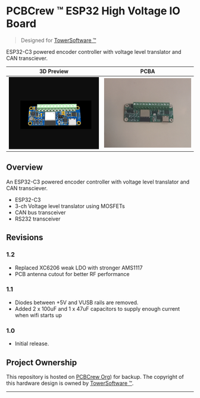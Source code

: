 # PCBCrew ™  ESP32 High Voltage IO Board

> Designed for [TowerSoftware ™][tower]

ESP32-C3 powered encoder controller with voltage level translator and CAN transciever.


| 3D Preview                                                        | PCBA                                                             |
| ----------------------------------------------------------------- | ---------------------------------------------------------------- |
| ![pcbcrew-tower-esp32c3-hvio-preview](./doc/image/3d-preview.png) | ![pcbcrew-tower-esp32c3-hvio-pcb-assembly](./doc/image/pcba.png) |

## Overview

An ESP32-C3 powered encoder controller with voltage level translator and CAN transciever.

* ESP32-C3
* 3-ch Voltage level translator using MOSFETs
* CAN bus transceiver
* RS232 transceiver

## Revisions


### 1.2

* Replaced XC6206 weak LDO with stronger AMS1117
* PCB antenna cutout for better RF performance

### 1.1

* Diodes between +5V and VUSB rails are removed.
* Added 2 x 100uF and 1 x 47uF capacitors to supply enough current when wifi starts up

### 1.0

* Initial release.

## Project Ownership

This repository is hosted on [PCBCrew Org](https://github.com/pcbcrew-org)) for backup.
The copyright of this hardware design is owned by [TowerSoftware ™][tower].

---

[pcbcrew]: https://pcbcrew.com
[tower]: https://www.towersoftwareltd.com
